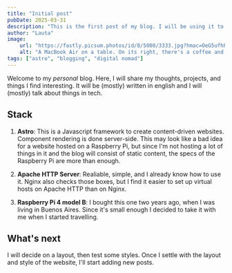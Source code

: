 ```yaml
---
title: "Initial post"
pubDate: 2025-03-31
description: "This is the first post of my blog. I will be using it to test styles and layouts."
author: "Lauta"
image:
    url: "https://fastly.picsum.photos/id/8/5000/3333.jpg?hmac=OeG5ufhPYQBd6Rx1TAldAuF92lhCzAhKQKttGfawWuA"
    alt: "A MacBook Air on a table. On its right, there's a coffee and an Iphone. On its left, there's a notebook and a pen."
tags: ["astro", "blogging", "digital nomad"]
---
```


Welcome to my _personal_ blog. Here, I will share my thoughts, projects, and things I find interesting. It will be (mostly) written in english and I will (mostly) talk about things in tech.

## Stack

1. **Astro**: This is a Javascript framework to create content-driven websites. Component rendering is done server-side. This may look like a bad idea for a website hosted on a Raspberry Pi, but since I'm not hosting a lot of things in it and the blog will consist of static content, the specs of the Raspberry Pi are more than enough.

2. **Apache HTTP Server**: Realiable, simple, and I already know how to use it. Nginx also checks those boxes, but I find it easier to set up virtual hosts on Apache HTTP than on Nginx.

3. **Raspberry Pi 4 model B**: I bought this one two years ago, when I was living in Buenos Aires. Since it's small enough I decided to take it with me when I started travelling.

## What's next

I will decide on a layout, then test some styles. Once I settle with the layout and style of the website, I'll start adding new posts.
